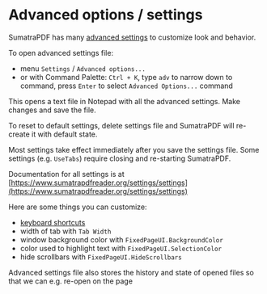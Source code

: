 # Advanced options / settings

SumatraPDF has many [advanced settings](https://www.sumatrapdfreader.org/settings/settings) to customize look and behavior.

To open advanced settings file:

- menu `Settings` / `Advanced options...`
- or with Command Palette: `Ctrl + K`, type `adv` to narrow down to command, press `Enter` to select `Advanced Options...` command

This opens a text file in Notepad with all the advanced settings. Make changes and save the file.

To reset to default settings, delete settings file and SumatraPDF will re-create it with default state.

Most settings take effect immediately after you save the settings file. Some settings (e.g. `UseTabs`) require closing and re-starting SumatraPDF.

Documentation for all settings is at [https://www.sumatrapdfreader.org/settings/settings](https://www.sumatrapdfreader.org/settings/settings)

Here are some things you can customize:

- [keyboard shortcuts](Customizing-keyboard-shortcuts.md)
- width of tab with `Tab Width`
- window background color with `FixedPageUI.BackgroundColor`
- color used to highlight text with `FixedPageUI.SelectionColor`
- hide scrollbars with `FixedPageUI.HideScrollbars`

Advanced settings file also stores the history and state of opened files so that we can e.g. re-open on the page
